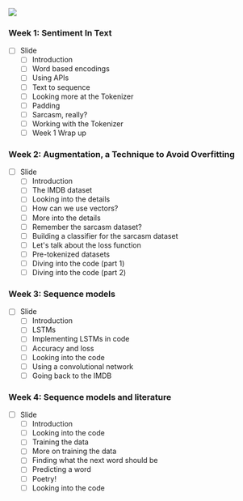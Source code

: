 ![](https://d2wvfoqc9gyqzf.cloudfront.net/content/uploads/2019/06/Website-TFSDesktopBanner.png)

### Week 1: Sentiment In Text
* [ ] Slide
  * [ ] Introduction
  * [ ] Word based encodings
  * [ ] Using APIs
  * [ ] Text to sequence
  * [ ] Looking more at the Tokenizer
  * [ ] Padding
  * [ ] Sarcasm, really?
  * [ ] Working with the Tokenizer
  * [ ] Week 1 Wrap up
 
### Week 2: Augmentation, a Technique to Avoid Overfitting
* [ ] Slide
  * [ ] Introduction
  * [ ] The IMDB dataset
  * [ ] Looking into the details
  * [ ] How can we use vectors?
  * [ ] More into the details
  * [ ] Remember the sarcasm dataset?
  * [ ] Building a classifier for the sarcasm dataset
  * [ ] Let's talk about the loss function
  * [ ] Pre-tokenized datasets
  * [ ] Diving into the code (part 1)
  * [ ] Diving into the code (part 2)

### Week 3: Sequence models

* [ ] Slide
  * [ ] Introduction
  * [ ] LSTMs
  * [ ] Implementing LSTMs in code
  * [ ] Accuracy and loss
  * [ ] Looking into the code
  * [ ] Using a convolutional network
  * [ ] Going back to the IMDB

### Week 4: Sequence models and literature

* [ ] Slide
  * [ ] Introduction
  * [ ] Looking into the code
  * [ ] Training the data
  * [ ] More on training the data
  * [ ] Finding what the next word should be
  * [ ] Predicting a word
  * [ ] Poetry!
  * [ ] Looking into the code